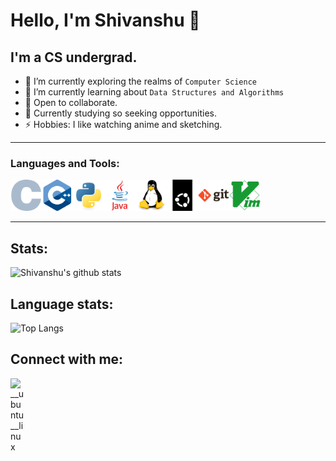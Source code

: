 # Hello, I'm Shivanshu 👋

## I'm a CS undergrad.

- 🔭 I’m currently exploring the realms of `Computer Science`
- 🌱 I’m currently learning about `Data Structures and Algorithms`
- 👯 Open to collaborate.
- 💼  Currently studying so seeking opportunities.
- ⚡ Hobbies: I like watching anime and sketching.

---

### Languages and Tools:

<img align="left" alt="C" width="50px" src="https://github.com/devicons/devicon/blob/master/icons/c/c-original.svg">
<img align="left" alt="C++" width="50px" src="https://github.com/devicons/devicon/blob/master/icons/cplusplus/cplusplus-original.svg">
<img align="left" alt="python" width="50px" src="https://github.com/devicons/devicon/blob/master/icons/python/python-original.svg">
<img align="left" alt="python" width="50px" src="https://github.com/devicons/devicon/blob/master/icons/java/java-original-wordmark.svg">
<img align="left" alt="linux" width="50px" src="https://github.com/devicons/devicon/blob/master/icons/linux/linux-original.svg">
<img align="left" alt="ubuntu" width="50px" src="https://github.com/devicons/devicon/blob/master/icons/ubuntu/ubuntu-plain.svg">
<img align="left" alt="git" width="50px" src="https://github.com/devicons/devicon/blob/master/icons/git/git-original-wordmark.svg">
<img alt="vim" width="50px" src="https://github.com/devicons/devicon/blob/master/icons/vim/vim-plain.svg">

---

## Stats:

![Shivanshu's github stats](https://github-readme-stats.vercel.app/api?username=shivanshu-semwal&show_icons=true&theme=radical)

## Language stats:

![Top Langs](https://github-readme-stats.vercel.app/api/top-langs/?username=shivanshu-semwal)

## Connect with me:

[<img align="left" alt="__ubuntu__linux" width="22px" src="https://cdn.jsdelivr.net/npm/simple-icons@v3/icons/instagram.svg" />](https://www.instagram.com/__ubuntu__linux)
